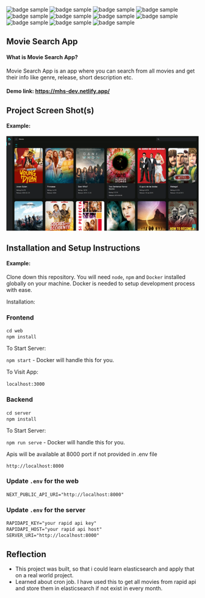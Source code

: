 <img src="https://img.shields.io/badge/-ReactJS-61DAFB?logo=React&logoColor=303030&style={STYLE}" alt="badge sample"/>
<img src="https://img.shields.io/badge/-NodeJS-339933?logo=Node.js&logoColor=fff&style={STYLE}" alt="badge sample"/>
<img src="https://img.shields.io/badge/-NextJS-000000?logo=Next.js&logoColor=fff&style={STYLE}" alt="badge sample"/>
<img src="https://img.shields.io/badge/-ExpressJS-000000?logo=Express&logoColor=fff&style={STYLE}" alt="badge sample"/>
<img src="https://img.shields.io/badge/-Axios-5A29E4?logo=Axios&logoColor=fff&style={STYLE}" alt="badge sample"/>
<img src="https://img.shields.io/badge/-React Query-FF4154?logo=React Query&logoColor=fff&style={STYLE}" alt="badge sample"/>
<img src="https://img.shields.io/badge/-Redux-764ABC?logo=Redux&logoColor=fff&style={STYLE}" alt="badge sample"/>
<img src="https://img.shields.io/badge/-TypeScript-3178C6?logo=TypeScript&logoColor=fff&style={STYLE}" alt="badge sample"/>
<img src="https://img.shields.io/badge/-Docker-2496ED?logo=Docker&logoColor=fff&style={STYLE}" alt="badge sample"/>
<img src="https://img.shields.io/badge/-Elasticsearch-005571?logo=Elasticsearch&logoColor=fff&style={STYLE}" alt="badge sample"/>
<img src="https://img.shields.io/badge/-RabbitMQ-FF6600?logo=RabbitMQ&logoColor=fff&style={STYLE}" alt="badge sample"/>


## Movie Search App

#### What is Movie Search App?

Movie Search App is an app where you can search from all movies and get their info like genre, release, short description etc.

#### Demo link: https://mhs-dev.netlify.app/

## Project Screen Shot(s)

#### Example:   
![Link previewer mockup](./preview.png)

## Installation and Setup Instructions

#### Example:  

Clone down this repository. You will need `node`, `npm` and `Docker` installed globally on your machine. Docker is needed to setup development process with ease.  

Installation:

### Frontend

```
cd web
npm install
```   

To Start Server:

`npm start` - Docker will handle this for you.

To Visit App:

`localhost:3000`  


### Backend

```
cd server
npm install
```  

To Start Server:

`npm run serve` - Docker will handle this for you.  

Apis will be available at 8000 port if not provided in .env file


```
http://localhost:8000
```

### Update `.env` for the web
```
NEXT_PUBLIC_API_URI="http://localhost:8000"
```

### Update `.env` for the server
```
RAPIDAPI_KEY="your rapid api key"
RAPIDAPI_HOST="your rapid api host"
SERVER_URI="http://localhost:8000"
```

## Reflection

  - This project was built, so that i could learn elasticsearch and apply that on a real world project.
  - Learned about cron job. I have used this to get all movies from rapid api and store them in elasticsearch if not exist in every month. 
